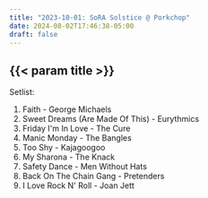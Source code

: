 ```yaml
---
title: "2023-10-01: SoRA Solstice @ Porkchop"
date: 2024-08-02T17:46:38-05:00
draft: false
---
```


## {{< param title >}}

Setlist:
1. Faith - George Michaels
2. Sweet Dreams (Are Made Of This) - Eurythmics
3. Friday I'm In Love - The Cure
4. Manic Monday - The Bangles
5. Too Shy - Kajagoogoo
6. My Sharona - The Knack
7. Safety Dance - Men Without Hats
8. Back On The Chain Gang - Pretenders
9. I Love Rock N' Roll - Joan Jett
